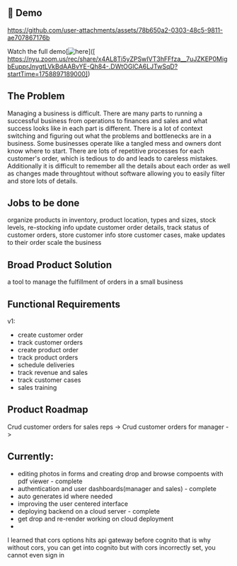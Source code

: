 ## 🎥 Demo


https://github.com/user-attachments/assets/78b650a2-0303-48c5-9811-ae707867176b

Watch the full demo[![here]( )]([ https://nyu.zoom.us/rec/share/x4AL8Ti5yZPSwIVT3hFFfza__7uJZKEP0MigbEupprJnygtLVkBdAABvYE-Qh84-.DWtOGlCA6LJTwSqD?startTime=1758897189000])
## The Problem

Managing a business is difficult. There are many parts to running a successful business from operations to finances and sales and what success looks like in each part is different. There is a lot of context switching and figuring out what the problems and bottlenecks are in a business. Some businesses operate like a tangled mess and owners dont know where to start. There are lots of repetitive processes for each customer's order, which is tedious to do and leads to careless mistakes. Additionally it is difficult to remember all the details about each order as well as changes made throughtout without software allowing you to easily filter and store lots of details.

## Jobs to be done

organize products in inventory, product location, types and sizes, stock levels, re-stocking info
update customer order details, track status of customer orders, store customer info
store customer cases, make updates to their order
scale the business

## Broad Product Solution

a tool to manage the fulfillment of orders in a small business

## Functional Requirements

v1:

- create customer order
- track customer orders
- create product order
- track product orders
- schedule deliveries
- track revenue and sales
- track customer cases
- sales training

## Product Roadmap

Crud customer orders for sales reps -> Crud customer orders for manager ->

## Currently:

- editing photos in forms and creating drop and browse compoents with pdf viewer - complete
- authentication and user dashboards(manager and sales) - complete
- auto generates id where needed
- improving the user centered interface
- deploying backend on a cloud server - complete
- get drop and re-render working on cloud deployment
-

I learned that cors options hits api gateway before cognito that is why without cors, you can get into cognito but with cors incorrectly set, you cannot even sign in
